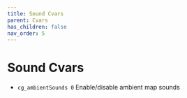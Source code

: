 ```yaml
---
title: Sound Cvars
parent: Cvars
has_children: false
nav_order: 5
---
```


# Sound Cvars

-   `cg_ambientSounds 0` Enable/disable ambient map sounds